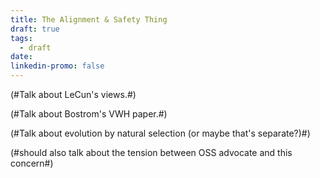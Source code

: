 ```yaml
---
title: The Alignment & Safety Thing
draft: true
tags:
  - draft
date: 
linkedin-promo: false
---
```

 (#Talk about LeCun's views.#)
 
 (#Talk about Bostrom's VWH paper.#)
 
 (#Talk about evolution by natural selection (or maybe that's separate?)#)

(#should also talk about the tension between OSS advocate and this concern#)